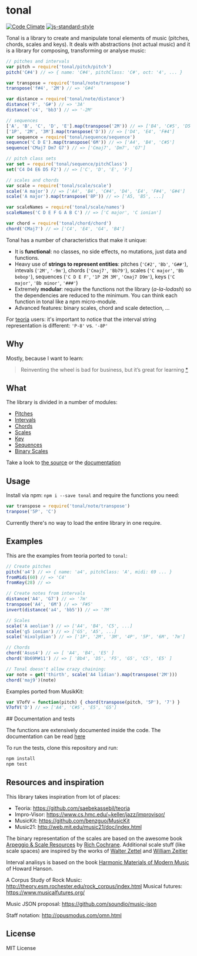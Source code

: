 # tonal

[![Code Climate](https://codeclimate.com/github/danigb/tonal/badges/gpa.svg)](https://codeclimate.com/github/danigb/tonal)
[![js-standard-style](https://img.shields.io/badge/code%20style-standard-brightgreen.svg?style=flat)](https://github.com/feross/standard)

Tonal is a library to create and manipulate tonal elements of music (pitches, chords, scales and keys). It deals with abstractions (not actual music) and it is a library for composing, transforming or analyse music:

```js
// pitches and intervals
var pitch = require('tonal/pitch/pitch')
pitch('C#4') // => { name: 'C#4', pitchClass: 'C#', oct: '4', ... }

var transpose = require('tonal/note/transpose')
transpose('f#4', '2M') // => 'G#4'

var distance = require('tonal/note/distance')
distance('F', 'G#') // => '3A'
distance('c4', 'bb3') // => '-2M'

// sequences
['A', 'B', 'C', 'D', 'E'].map(transpose('2M')) // => ['B4', 'C#5', 'D5', 'E5', 'F#5']
['1P', '2M', '3M'].map(transpose('D')) // => ['D4', 'E4', 'F#4']
var sequence = require('tonal/sequence/sequence')
sequence('C D E').map(transpose('6M')) // => ['A4', 'B4', 'C#5']
sequence('CMaj7 Dm7 G7') // => ['Cmaj7', 'Dm7', 'G7']

// pitch class sets
var set = require('tonal/sequence/pitchClass')
set('C4 D4 E6 D5 F2') // => ['C', 'D', 'E', 'F']

// scales and chords
var scale = require('tonal/scale/scale')
scale('A major') // => ['A4', 'B4', 'C#4', 'D4', 'E4', 'F#4', 'G#4']
scale('A major').map(transpose('8P')) // => ['A5, 'B5', ...]

var scaleNames = require('tonal/scale/names')
scaleNames('C D E F G A B C') // => ['C major', 'C ionian']

var chord = require('tonal/chord/chord')
chord('CMaj7') // => ['C4', 'E4', 'G4', 'B4']
```

Tonal has a number of characteristics that make it unique:

- It is __functional__: no classes, no side effects, no mutations, just data and functions.
- Heavy use of __strings to represent entities__: pitches (`'C#2'`, `'Bb'`, `'G##'`), intevals (`'2M'`, `'-9m'`), chords (`'Cmaj7'`, `'Bb79'`), scales (`'C major'`, `'Bb bebop'`), sequences (`'C D E F'`, `'1P 2M 3M'`, `'Cmaj7 D9m'`), keys (`'C major'`, `'Bb minor'`, `'###'`)
- Extremely __modular__: require the functions not the library (_a-la-lodash_) so the dependencies are reduced to the minimum. You can think each function in tonal like a npm micro-module.
- Advanced features: binary scales, chord and scale detection, ...

For [teoria](https://github.com/saebekassebil/teoria) users: it's important to notice that the interval string representation is different: `'P-8'` vs. `'-8P'`

## Why

Mostly, because I want to learn:

> Reinventing the wheel is bad for business, but it’s great for learning
[*](http://philipwalton.com/articles/how-to-become-a-great-front-end-engineer)

## What

The library is divided in a number of modules:

- [Pitches](https://github.com/danigb/tonal/blob/master/docs/pitch.md)
- [Intervals](https://github.com/danigb/tonal/blob/master/docs/interval.md)
- [Chords](https://github.com/danigb/tonal/blob/master/docs/chord.md)
- [Scales](https://github.com/danigb/tonal/blob/master/docs/scale.md)
- [Key](https://github.com/danigb/tonal/blob/master/docs/key.md)
- [Sequences](https://github.com/danigb/tonal/blob/master/docs/sequence.md)
- [Binary Scales](https://github.com/danigb/tonal/blob/master/docs/binary-scale.md)

Take a look to [the source](https://github.com/danigb/tonal/blob/master/lib) or the [documentation](https://github.com/danigb/tonal/tree/master/docs)

## Usage

Install via npm: `npm i --save tonal` and require the functions you need:

```js
var transpose = require('tonal/note/transpose')
tranpose('5P', 'C')
```

Currently there's no way to load the entire library in one require.

## Examples

This are the examples from teoria ported to `tonal`:

```js
// Create pitches
pitch('a4') // => { name: 'a4', pitchClass: 'A', midi: 69 ... }
fromMidi(60) // => 'C4'
fromKey(28) // =>

// Create notes from intervals
distance('A4', 'G7') // => '7m'
transpose('A4', '6M') // => 'F#5'
invert(distance('a4', 'bb5')) // => '7M'

// Scales
scale('A aeolian') // => ['A4', 'B4', 'C5', ...]
scale('g5 ionian') // => ['G5', 'A5', ...]
scale('mixolydian') // => ['1P', '2M', '3M', '4P', '5P', '6M', '7m']

// Chords
chord('Asus4') // => [ 'A4', 'B4', 'E5' ]
chord('Bb69M#11') // => [ 'Bb4', 'D5', 'F5', 'G5', 'C5', 'E5' ]

// Tonal doesn't allow crazy chaining:
var note = get('thirth', scale('A4 lidian').map(transpose('2M')))
chord('maj9')(note)
```

Examples ported from MusikKit:

```js
var V7ofV = function(pitch) { chord(transpose(pitch, '5P'), '7') }
V7ofV('D') // => ['A4', 'C#5', 'E5', 'G5']
```

## Documentation and tests

The functions are extensively documented inside the code. The documentation can be read [here](https://github.com/danigb/tonal/blob/master/docs)

To run the tests, clone this repository and run:

```bash
npm install
npm test
```

## Resources and inspiration

This library takes inspiration from lot of places:

- Teoria: https://github.com/saebekassebil/teoria
- Impro-Visor: https://www.cs.hmc.edu/~keller/jazz/improvisor/
- MusicKit: https://github.com/benzguo/MusicKit
- Music21: http://web.mit.edu/music21/doc/index.html

The binary representation of the scales are based on the awesome book [Arpeggio & Scale Resources](https://archive.org/details/ScaleAndArpeggioResourcesAGuitarEncyclopedia) by [Rich Cochrane](http://cochranemusic.com/). Additional scale stuff (like scale spaces) are inspired by the works of [Walter Zettel](http://www.muzuu.org/new_life/pics/simpleblog/scales/scalesadvice.html) and [William Zeitler](http://www.allthescales.org/)

Interval analisys is based on the book [Harmonic Materials of Modern Music](https://archive.org/details/harmonicmaterial00hans) of Howard Hanson.

A Corpus Study of Rock Music:  http://theory.esm.rochester.edu/rock_corpus/index.html
Musical futures: https://www.musicalfutures.org/

Music JSON proposal: https://github.com/soundio/music-json

Staff notation: http://opusmodus.com/omn.html

## License

MIT License
